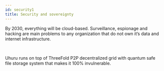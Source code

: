 ```yaml
---
id: security1
title: Security and sovereignty
---
```


By 2030, everything will be cloud-based. Surveillance, espionage and hacking are main problems to any organization that do not own it’s data and internet infrastructure.

<br />

Uhuru runs on top of ThreeFold P2P decentralized grid with quantum safe file storage system that makes it 100% invulnerable.
